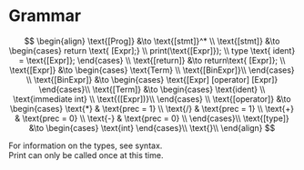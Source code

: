 # Grammar
$$ 
\begin{align}
    \text{[Prog]} &\to \text{[stmt]}^* \\
    \text{[stmt]} &\to 
        \begin{cases}
        return \text{ [Expr];} \\
        print(\text{[Expr]}); \\
        type \text{ ident} = \text{[Expr]};
        \end{cases} \\
    \text{[return]} &\to return\text{ [Expr]}; 
    \\
    \text{[Expr]} &\to 
    \begin{cases}
        \text{Term} \\
        \text{[BinExpr]}\\
    \end{cases} \\
    \text{[BinExpr]} &\to
    \begin{cases}
        \text{[Expr] [operator] [Expr]}
    \end{cases}\\
    \text{[Term]} &\to
    \begin{cases}
        \text{ident} \\
        \text{immediate int} \\
        \text{([Expr])}\\
    \end{cases} \\
    \text{[operator]} &\to
    \begin{cases}
        \text{*} & \text{prec = 1} \\
        \text{/} & \text{prec = 1} \\
        \text{+} & \text{prec = 0} \\
        \text{-} & \text{prec = 0} \\
    \end{cases}\\
    \text{[type]} &\to 
        \begin{cases}
            \text{int}
        \end{cases}\\
    \text{}\\
\end{align}
$$

For information on the types, see syntax.\
Print can only be called once at this time.
